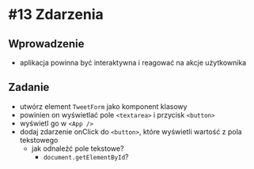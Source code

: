 # #13 Zdarzenia

## Wprowadzenie

- aplikacja powinna być interaktywna i reagować na akcje użytkownika

## Zadanie

- utwórz element `TweetForm` jako komponent klasowy
- powinien on wyświetlać pole `<textarea>` i przycisk `<button>`
- wyświetl go w `<App />`
- dodaj zdarzenie onClick do `<button>`, które wyświetli wartość z pola tekstowego
  - jak odnaleźć pole tekstowe?
    - `document.getElementById`?